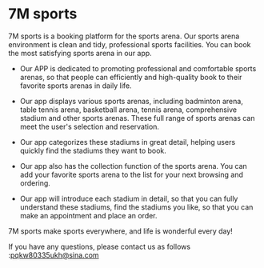 # 7M sports

7M sports is a booking platform for the sports arena. Our sports arena environment is clean and tidy, professional sports facilities. You can book the most satisfying sports arena in our app.

- Our APP is dedicated to promoting professional and comfortable sports arenas, so that people can efficiently and high-quality book to their favorite sports arenas in daily life.

- Our app displays various sports arenas, including badminton arena, table tennis arena, basketball arena, tennis arena, comprehensive stadium and other sports arenas. These full range of sports arenas can meet the user's selection and reservation.

- Our app categorizes these stadiums in great detail, helping users quickly find the stadiums they want to book.

- Our app also has the collection function of the sports arena. You can add your favorite sports arena to the list for your next browsing and ordering.

- Our app will introduce each stadium in detail, so that you can fully understand these stadiums, find the stadiums you like, so that you can make an appointment and place an order.

7M sports make sports everywhere, and life is wonderful every day!

If you have any questions, please contact us as follows :pqkw80335ukh@sina.com

